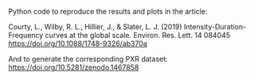 Python code to reproduce the results and plots in the article:

Courty, L., Wilby, R. L., Hillier, J., & Slater, L. J. (2019)
Intensity-Duration-Frequency curves at the global scale.
Environ. Res. Lett. 14 084045
https://doi.org/10.1088/1748-9326/ab370a

And to generate the corresponding PXR dataset:
https://doi.org/10.5281/zenodo.1467858
